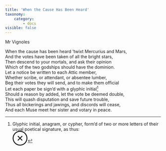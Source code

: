 ```yaml
---
title: 'When the Cause Has Been Heard'
taxonomy:
    category:
        - docs
visible: false
---
```


<div class="author">Mr Vignoles</div>  
  
When the cause has been heard ’twixt Mercurius and Mars,  
And the votes have been taken of all the bright stars,  
Then descend to your mortals, and ask their opinion  
Which of the two godships should have the dominion.  
Let a notice be written to each Attic member,  
Whether scribe, or attendant, or absentee lumber,  
Beg their votes they will send, and to make them official  
Let each paper be sign’d with a glyphic initial[^1]  
Should a reason by added, let the vote be deemed double,  
This will quash disputation and save future trouble,  
Thus all bickerings and jawings, and discords will cease,  
And each Muse meet her sister and votary in peace.  
  
[^1]: Glyphic initial, anagram, or cypher, form’d of two or more letters of their usual poetical signature, as thus:  
<span style="font-size: 2.5em;">⊗</span>
  